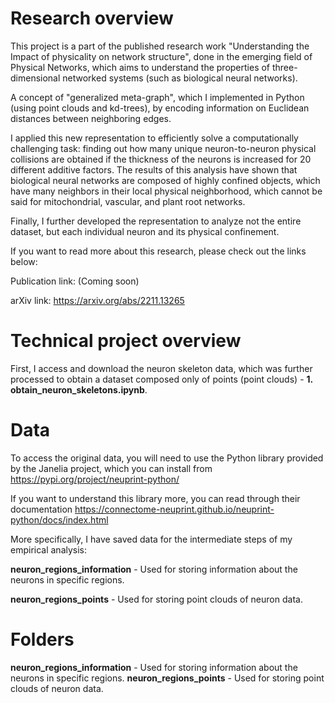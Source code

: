 # Research overview
This project is a part of the published research work "Understanding the Impact of physicality on network structure", done in the emerging field of Physical Networks, which aims to understand the properties of three-dimensional networked systems (such as biological neural networks).

A concept of "generalized meta-graph", which I implemented in Python (using point clouds and kd-trees), by encoding information on Euclidean distances between neighboring edges.

I applied this new representation to efficiently solve a computationally challenging task: finding out how many unique neuron-to-neuron physical collisions are obtained if the thickness of the neurons is increased for 20 different additive factors. The results of this analysis have shown that biological neural networks are composed of highly confined objects, which have many neighbors in their local physical neighborhood, which cannot be said for mitochondrial, vascular, and plant root networks.

Finally, I further developed the representation to analyze not the entire dataset, but each individual neuron and its physical confinement.

If you want to read more about this research, please check out the links below:

Publication link: (Coming soon)

arXiv link: https://arxiv.org/abs/2211.13265

# Technical project overview
First, I  access and download the neuron skeleton data, which was further processed to obtain a dataset composed only of points (point clouds) -  **1. obtain_neuron_skeletons.ipynb**.

# Data
To access the original data, you will need to use the Python library provided by the Janelia project, which you can install from https://pypi.org/project/neuprint-python/

If you want to understand this library more, you can read through their documentation https://connectome-neuprint.github.io/neuprint-python/docs/index.html

More specifically, I have saved data for the intermediate steps of my empirical analysis:

**neuron_regions_information** - Used for storing information about the neurons in specific regions.

**neuron_regions_points** - Used for storing point clouds of neuron data.


# Folders
**neuron_regions_information** - Used for storing information about the neurons in specific regions.
**neuron_regions_points** - Used for storing point clouds of neuron data.
